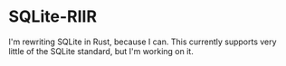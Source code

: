 # SQLite-RIIR

I'm rewriting SQLite in Rust, because I can. This currently supports very little of the SQLite standard, but I'm working on it.
